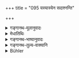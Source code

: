 +++
title = "095 यस्यास्येन सदाश्नन्ति"

+++

<details><summary>गङ्गानथ-मूलानुवादः</summary>

What being is superior to him through whose mouth the gods always eat the offerings and the Pitṛs the oblations? (95).
</details>

<details><summary>मेधातिथिः</summary>

हव्यादिवहनं पूर्वोक्तं दर्शयति । त्रिदिवम् ओको गृहं येषां त एवम् उच्यन्ते, स्वर्गवासिनो देवाः । ब्राह्मणेन **भुक्तम्** अन्नं देवा उपतिष्ठन्ति । श्राद्धे पित्र्यस्य कर्मणो ऽङ्गभूतं विश्वेदैवान् उद्दिश्य ब्राह्मणभोजनं विहितम् । तदपेक्ष्यैतद् उक्तम् । **किं भूतम्** अन्यद् **अधिकं** श्रेष्ठं **ततस्** तस्माद् इति स्वयं विस्मर्यते । देवाः पितरश् चोत्तमस्थाना मध्यमस्थानाश् चाप्रत्यक्षाः, न तेषां भोजनोपायो ऽन्यो ऽस्त्य् अन्यतो ब्राह्मणभोजनात् । अतो महान् ब्राह्मणः ॥ १.९५ ॥
</details>

<details><summary>गङ्गानथ-भाष्यानुवादः</summary>

The author proceeds to show the above-mentioned ‘conveying of oblations.’

‘*Tṛdivaukasaḥ*’—are those whose habitation consists of the ‘third heaven,’ *i.e*., the denizens of heaven, the Gods.—The Gods accept the food that is eaten by the Brāhmaṇa: in connection with ‘*Śrāddha*’ offerings also, the feeding of Brāhmaṇas has been laid down as to be done for the sake of the *Viśvedevas* (a class of Gods),—this feeding being a part of the offering to the *Pitṛs*. What is stated in the text is with reference to these facts.

‘*What being is superior*’—*i.e*. greater—‘*to him*’—than him? This means that the author himself ‘forgets’ (cannot think of) any being who could be so superior.

The Gods, occupying the highest regions, and the *Pitṛs* occupying the intermediate regions,—both are imperceptible; hence there is no other means of feeding them except though the feeding of Brāhmaṇas;—hence the Brāhmaṇa must be superior. (95).
</details>

<details><summary>गङ्गानथ-तुल्य-वाक्यानि</summary>

See Comparative notes for [Verse 1.94 (Brahmā created the Brāhmaṇas)].
</details>

<details><summary>Bühler</summary>

095	What created being can surpass him, through whose mouth the gods continually consume the sacrificial viands and the manes the offerings to the dead?
</details>
